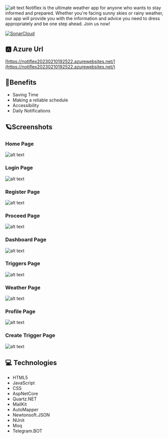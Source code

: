 
![alt text](https://media.discordapp.net/attachments/916963422707527700/1069622218075689000/NotiFlex_LOGO_01.png?width=1440&height=360)
Notiflex is the ultimate weather app for anyone who wants to stay informed and prepared. Whether you're facing sunny skies or rainy weather, our app will provide you with the information and advice you need to dress appropriately and be one step ahead. Join us now!

[![SonarCloud](https://sonarcloud.io/images/project_badges/sonarcloud-white.svg)](https://sonarcloud.io/summary/new_code?id=Notiflex)

## 🅰️ Azure Url
[https://notiflex20230210192522.azurewebsites.net/](https://notiflex20230210192522.azurewebsites.net/)


## 🚀Benefits
* Saving Time
* Making a reliable schedule
* Accessibility
* Daily Notifications

## 🪐Screenshots
  ### Home Page
 ![alt text](https://cdn.discordapp.com/attachments/916963422707527700/1075131036016586872/main.png)
  ### Login Page
 ![alt text](https://cdn.discordapp.com/attachments/916963422707527700/1075131091092000829/login.png)
  ### Register Page
 ![alt text](https://cdn.discordapp.com/attachments/916963422707527700/1075131114693345311/register.png)
  ### Proceed Page
 ![alt text](https://cdn.discordapp.com/attachments/916963422707527700/1074368980703260792/image.png)
  ### Dashboard Page
 ![alt text](https://cdn.discordapp.com/attachments/916963422707527700/1075131186445291570/dashboard.png)
  ### Triggers Page
 ![alt text](https://cdn.discordapp.com/attachments/916963422707527700/1075131185589665962/activeTriggers.png)
  ### Weather Page
 ![alt text](https://cdn.discordapp.com/attachments/916963422707527700/1075131186084597900/weather.png)
  ### Profile Page
 ![alt text](https://cdn.discordapp.com/attachments/916963422707527700/1075131217357307904/profile.png)
  ### Create Trigger Page
 ![alt text](https://cdn.discordapp.com/attachments/916963422707527700/1075131217592197200/CreateTrigger.png)
  


## 💻 Technologies

*	HTML5
*	JavaScript
*	CSS
*	AspNetCore
*	Quartz.NET
*	MailKit
*	AutoMapper
*	Newtonsoft.JSON
*	NUnit
*	Moq
*	Telegram.BOT

